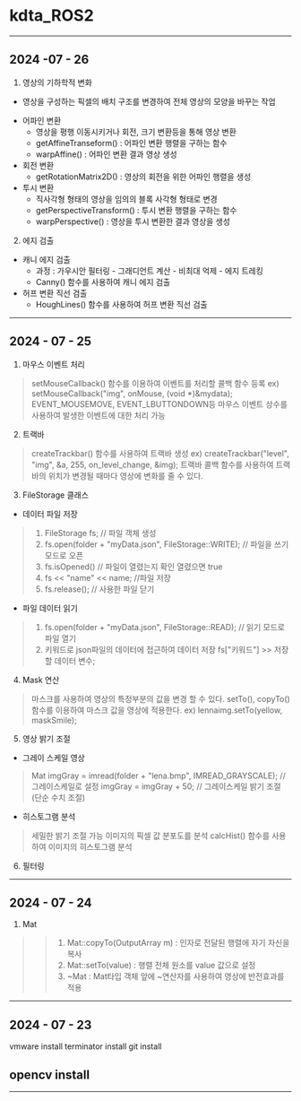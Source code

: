 # kdta_ROS2

---
## 2024 -07 - 26

1. 영상의 기하학적 변화
- 영상을 구성하는 픽셀의 배치 구조를 변경하여 전체 영상의 모양을 바꾸는 작업

* 어파인 변환
    * 영상을 평행 이동시키거나 회전, 크기 변환등을 통해 영상 변환
    * getAffineTranseform() : 어파인 변환 행렬을 구하는 함수
    * warpAffine() : 어파인 변환 결과 영상 생성
* 회전 변환
    * getRotationMatrix2D() : 영상의 회전을 위한 어파인 행렬을 생성
* 투시 변환
    * 직사각형 형태의 영상을 임의의 블록 사각형 형태로 변경
    * getPerspectiveTransform() : 투시 변환 행렬을 구하는 함수
    * warpPerspective() : 영상을 투시 변환한 결과 영상을 생성

2. 에지 검출

* 캐니 에지 검출
    * 과정 : 가우시안 필터링 - 그래디언트 계산 - 비최대 억제 - 에지 트레킹
    * Canny() 함수를 사용하여 캐니 에지 검출
* 허프 변환 직선 검출
    * HoughLines() 함수를 사용하여 허프 변환 직선 검출
---
## 2024 - 07 - 25

1. 마우스 이벤트 처리
> setMouseCallback() 함수를 이용하여 이벤트를 처리할 콜백 함수 등록
> ex) setMouseCallback("img", onMouse, (void *)&mydata);
> EVENT_MOUSEMOVE, EVENT_LBUTTONDOWN등 마우스 이벤트 상수를 사용하여 발생한 이벤트에 대한 처리 가능

2. 트랙바
> createTrackbar() 함수를 사용하여 트랙바 생성
> ex) createTrackbar("level", "img", &a, 255, on_level_change, &img);
> 트랙바 콜백 함수를 사용하여 트랙바의 위치가 변경될 때마다 영상에 변화를 줄 수 있다.

3. FileStorage 클래스
- 데이터 파일 저장
> 1. FileStorage fs; // 파일 객체 생성
> 2. fs.open(folder + "myData.json", FileStorage::WRITE); // 파일을 쓰기 모드로 오픈
> 3. fs.isOpened() // 파일이 열렸는지 확인 열렸으면 true
> 4. fs << "name" << name; //파일 저장
> 5. fs.release(); // 사용한 파일 닫기

- 파일 데이터 읽기
> 1. fs.open(folder + "myData.json", FileStorage::READ); // 읽기 모드로 파일 열기
> 2. 키워드로 json파일의 데이터에 접근하여 데이터 저장
>   fs["키워드"] >> 저장할 데이터 변수;

4. Mask 연산
> 마스크를 사용하여 영상의 특정부분의 값을 변경 할 수 있다.
> setTo(), copyTo() 함수를 이용하여 마스크 값을 영상에 적용한다.
> ex) lennaimg.setTo(yellow, maskSmile);

5. 영상 밝기 조절
- 그레이 스케일 영상
> Mat imgGray = imread(folder + "lena.bmp", IMREAD_GRAYSCALE); // 그레이스케일로 설정
> imgGray = imgGray + 50; // 그레이스케일 밝기 조절 (단순 수치 조절)

- 히스토그램 분석
> 세밀한 밝기 조절 가능
> 이미지의 픽셀 값 분포도를 분석
> calcHist() 함수를 사용하여 이미지의 히스토그램 분석
> 

6. 필터링

---
## 2024 - 07 - 24

1. Mat
>   >1) Mat::copyTo(OutputArray m) : 인자로 전달된 행렬에 자기 자신을 복사
>   >2) Mat::setTo(value) : 행렬 전체 원소를 value 값으로 설정
>   >3) ~Mat : Mat타입 객체 앞에 ~연산자를 사용하여 영상에 반전효과를 적용

---
## 2024 - 07 - 23

vmware install
terminator install
git install

## opencv install
---







